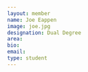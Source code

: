```yaml
---
layout: member
name: Joe Eappen
image: joe.jpg
designation: Dual Degree
area:
bio:
email:
type: student
---
```


